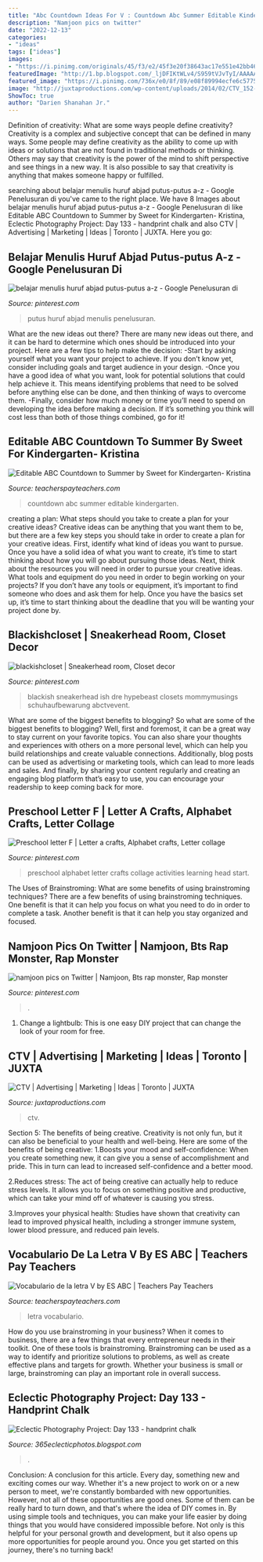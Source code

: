 ```yaml
---
title: "Abc Countdown Ideas For V : Countdown Abc Summer Editable Kindergarten"
description: "Namjoon pics on twitter"
date: "2022-12-13"
categories:
- "ideas"
tags: ["ideas"]
images:
- "https://i.pinimg.com/originals/45/f3/e2/45f3e20f38643ac17e551e42bb469864.jpg"
featuredImage: "http://1.bp.blogspot.com/_ljDFIKtWLv4/S959tVJvTyI/AAAAAAAAAs4/6WtKZqILW58/w1200-h630-p-k-no-nu/100_2703.JPG"
featured_image: "https://i.pinimg.com/736x/e0/8f/89/e08f89994ecfe6c57755c601ef2ad231.jpg"
image: "http://juxtaproductions.com/wp-content/uploads/2014/02/CTV_152-5269.jpg"
ShowToc: true
author: "Darien Shanahan Jr."
---
```



Definition of creativity: What are some ways people define creativity?
Creativity is a complex and subjective concept that can be defined in many ways. Some people may define creativity as the ability to come up with ideas or solutions that are not found in traditional methods or thinking. Others may say that creativity is the power of the mind to shift perspective and see things in a new way. It is also possible to say that creativity is anything that makes someone happy or fulfilled.

	

		
searching about belajar menulis huruf abjad putus-putus a-z - Google Penelusuran di you've came to the right place. We have 8 Images about belajar menulis huruf abjad putus-putus a-z - Google Penelusuran di like Editable ABC Countdown to Summer by Sweet for Kindergarten- Kristina, Eclectic Photography Project: Day 133 - handprint chalk and also CTV | Advertising | Marketing | Ideas | Toronto | JUXTA. Here you go:
		
    
## Belajar Menulis Huruf Abjad Putus-putus A-z - Google Penelusuran Di

<img loading=lazy src="https://i.pinimg.com/736x/ed/c4/74/edc474ff1d45413db04daf00d02463e2.jpg" onerror="this.onerror=null;this.src='https://tse2.mm.bing.net/th?id=OIP.NFbA9sFtJeApUixhjeZXZwAAAA&amp;pid=15.1';" alt="belajar menulis huruf abjad putus-putus a-z - Google Penelusuran di">

_Source: pinterest.com_

>putus huruf abjad menulis penelusuran. 

	

What are the new ideas out there?
There are many new ideas out there, and it can be hard to determine which ones should be introduced into your project. Here are a few tips to help make the decision: 
-Start by asking yourself what you want your project to achieve. If you don’t know yet, consider including goals and target audience in your design.
-Once you have a good idea of what you want, look for potential solutions that could help achieve it. This means identifying problems that need to be solved before anything else can be done, and then thinking of ways to overcome them.
-Finally, consider how much money or time you’ll need to spend on developing the idea before making a decision. If it’s something you think will cost less than both of those things combined, go for it!

    
## Editable ABC Countdown To Summer By Sweet For Kindergarten- Kristina

<img loading=lazy src="https://ecdn.teacherspayteachers.com/thumbitem/ABC-Countdown-to-Summer-Freebie-1835441-1588853669/original-1835441-4.jpg" onerror="this.onerror=null;this.src='https://tse4.mm.bing.net/th?id=OIP.Jc51JzDAFoU0fH1YdxHgXQAAAA&amp;pid=15.1';" alt="Editable ABC Countdown to Summer by Sweet for Kindergarten- Kristina">

_Source: teacherspayteachers.com_

>countdown abc summer editable kindergarten. 

	

creating a plan: What steps should you take to create a plan for your creative ideas?
Creative ideas can be anything that you want them to be, but there are a few key steps you should take in order to create a plan for your creative ideas. First, identify what kind of ideas you want to pursue. Once you have a solid idea of what you want to create, it’s time to start thinking about how you will go about pursuing those ideas. 
Next, think about the resources you will need in order to pursue your creative ideas. What tools and equipment do you need in order to begin working on your projects? If you don’t have any tools or equipment, it’s important to find someone who does and ask them for help. Once you have the basics set up, it’s time to start thinking about the deadline that you will be wanting your project done by.

    
## Blackishcloset | Sneakerhead Room, Closet Decor

<img loading=lazy src="https://i.pinimg.com/736x/75/17/96/7517961edc7d6fb7c87e89bc8579a0aa.jpg" onerror="this.onerror=null;this.src='https://tse2.mm.bing.net/th?id=OIP.jkNBxNr8PvAVjjzuG1p8kgHaHa&amp;pid=15.1';" alt="blackishcloset | Sneakerhead room, Closet decor">

_Source: pinterest.com_

>blackish sneakerhead ish dre hypebeast closets mommymusings schuhaufbewarung abctvevent. 

	

What are some of the biggest benefits to blogging?
So what are some of the biggest benefits to blogging? Well, first and foremost, it can be a great way to stay current on your favorite topics. You can also share your thoughts and experiences with others on a more personal level, which can help you build relationships and create valuable connections. Additionally, blog posts can be used as advertising or marketing tools, which can lead to more leads and sales. And finally, by sharing your content regularly and creating an engaging blog platform that’s easy to use, you can encourage your readership to keep coming back for more.

    
## Preschool Letter F | Letter A Crafts, Alphabet Crafts, Letter Collage

<img loading=lazy src="https://i.pinimg.com/originals/45/f3/e2/45f3e20f38643ac17e551e42bb469864.jpg" onerror="this.onerror=null;this.src='https://tse3.mm.bing.net/th?id=OIP.1PETo3aU95-VbvFUKtw8ygHaKg&amp;pid=15.1';" alt="Preschool letter F | Letter a crafts, Alphabet crafts, Letter collage">

_Source: pinterest.com_

>preschool alphabet letter crafts collage activities learning head start. 

	

The Uses of Brainstroming: What are some benefits of using brainstroming techniques?
There are a few benefits of using brainstroming techniques. One benefit is that it can help you focus on what you need to do in order to complete a task. Another benefit is that it can help you stay organized and focused.

    
## Namjoon Pics On Twitter | Namjoon, Bts Rap Monster, Rap Monster

<img loading=lazy src="https://i.pinimg.com/736x/e0/8f/89/e08f89994ecfe6c57755c601ef2ad231.jpg" onerror="this.onerror=null;this.src='https://tse3.mm.bing.net/th?id=OIP.H1gQyYMlwtbknolagNiK1QHaNK&amp;pid=15.1';" alt="namjoon pics on Twitter | Namjoon, Bts rap monster, Rap monster">

_Source: pinterest.com_

>. 

	

1. Change a lightbulb: This is one easy DIY project that can change the look of your room for free.

    
## CTV | Advertising | Marketing | Ideas | Toronto | JUXTA

<img loading=lazy src="http://juxtaproductions.com/wp-content/uploads/2014/02/CTV_152-5269.jpg" onerror="this.onerror=null;this.src='https://tse3.mm.bing.net/th?id=OIP.iiQYY9bhZBErTr92SAVEEwHaE_&amp;pid=15.1';" alt="CTV | Advertising | Marketing | Ideas | Toronto | JUXTA">

_Source: juxtaproductions.com_

>ctv. 

	

Section 5: The benefits of being creative.
Creativity is not only fun, but it can also be beneficial to your health and well-being. Here are some of the benefits of being creative:
1.Boosts your mood and self-confidence: When you create something new, it can give you a sense of accomplishment and pride. This in turn can lead to increased self-confidence and a better mood.

2.Reduces stress: The act of being creative can actually help to reduce stress levels. It allows you to focus on something positive and productive, which can take your mind off of whatever is causing you stress.

3.Improves your physical health: Studies have shown that creativity can lead to improved physical health, including a stronger immune system, lower blood pressure, and reduced pain levels.


    
## Vocabulario De La Letra V By ES ABC | Teachers Pay Teachers

<img loading=lazy src="https://ecdn.teacherspayteachers.com/thumbitem/Vocabulario-de-la-letra-V-1269990-1500873529/original-1269990-2.jpg" onerror="this.onerror=null;this.src='https://tse1.mm.bing.net/th?id=OIP.VbNboZ3RxNE-7z5wgA4xqwAAAA&amp;pid=15.1';" alt="Vocabulario de la letra V by ES ABC | Teachers Pay Teachers">

_Source: teacherspayteachers.com_

>letra vocabulario. 

	

How do you use brainstroming in your business?
When it comes to business, there are a few things that every entrepreneur needs in their toolkit. One of these tools is brainstroming. Brainstroming can be used as a way to identify and prioritize solutions to problems, as well as create effective plans and targets for growth. Whether your business is small or large, brainstroming can play an important role in overall success.

    
## Eclectic Photography Project: Day 133 - Handprint Chalk

<img loading=lazy src="http://1.bp.blogspot.com/_ljDFIKtWLv4/S959tVJvTyI/AAAAAAAAAs4/6WtKZqILW58/w1200-h630-p-k-no-nu/100_2703.JPG" onerror="this.onerror=null;this.src='https://tse1.mm.bing.net/th?id=OIP.LeA3UGlKCyEDAI6rRjH-uAHaD4&amp;pid=15.1';" alt="Eclectic Photography Project: Day 133 - handprint chalk">

_Source: 365eclecticphotos.blogspot.com_

>. 

	

Conclusion: A conclusion for this article.
Every day, something new and exciting comes our way. Whether it's a new project to work on or a new person to meet, we're constantly bombarded with new opportunities. However, not all of these opportunities are good ones. Some of them can be really hard to turn down, and that's where the idea of DIY comes in.
By using simple tools and techniques, you can make your life easier by doing things that you would have considered impossible before. Not only is this helpful for your personal growth and development, but it also opens up more opportunities for people around you. Once you get started on this journey, there's no turning back!

